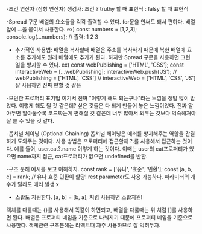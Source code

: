 -조건 연산자 (삼항 연산자)
생김새: 조건 ? truthy 할 때 표현식 : falsy 할 때 표현식

-Spread 구문
배열의 요소들을 각각 출력할 수 있다. for문을 안써도 돼서 편하다.
배열앞에 ...을 붙여서 사용한다.
ex)
const numbers = [1,2,3];
console.log(...numbers); // 출력: 1 2 3 
+ 추가적인 사용법:
배열을 복사할때 배열은 주소를 복사하기 때문에 복한 배열에 요소를 추가해도 원래 배열에도 추가가 된다. 하지만 Spread 구문을 사용하면 그런 일을 방지할 수 있다.
ex)
const webPublishing = ['HTML', 'CSS'];
const interactiveWeb = [...webPublishing];
interactiveWeb.push('JS'); 
// webPublishing = ['HTML', 'CSS']
// interactiveWeb = ['HTML', 'CSS', 'JS']
잘 사용하면 진짜 편할 것 같음

-모던한 프로퍼티 표기법
여기서 진짜 "이렇게 해도 되는구나"라는 느낌을 정말 많이 받았다. 이렇게 해도 될 것 같은데? 싶은 것들은 다 되게 만들어 놓은 느낌이었다. 진짜 알아두면 알아둘수록 코드짜는게 편해질 것 같은데 너무 많아서 외우는 것보다 익숙해져야 잘 쓸 수 있을 것  같다.

-옵셔널 체이닝 (Optional Chaining)
옵셔널 체이닝은 에러를 방지해주는 역할을 간결하게 도와주는 것이다.
사용 방법은 프로퍼티에 접근할때 ?.를 사용해서 접근하는 것이다.
예를 들어, user.cat?.name 이렇게 하는 것이다. 이때는 user의 cat프로퍼티가 있으면 name까지 접근, cat프로퍼티가 없으면 undefined를 반환.

-구조 분해
예시를 보고 이해하자.
const rank = ['유나', '효준', '민환'];
const [a, b, c] = rank;
//  유나 효준 민환이 할당!
rest parameter도 사용 가능하다. 파라미터의 개수가 달라도 에러 발생 x
+ 스왑도 지원한다.
[a, b] = [b, a]; 처럼 사용하면 스왑지원!

객체를 다룰때는 {}를 사용해서 똑같이 하면되고, 배열을 다룰때는 위 처럼 []를 사용하면 된다. 배열은 프로퍼티 네임을 기준으로 나눠지기 때문에 프로퍼티 네임을 기준으로 사용한다.
객체관련 구조분해는 리엑트때 자주 사용하므로 잘 익혀두자.